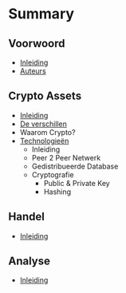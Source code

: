 # Summary

## Voorwoord

* [Inleiding](README.md)
* [Auteurs](auteurs.md)

## Crypto Assets

* [Inleiding](inleiding.md)
* [De verschillen](de-verschillen.md)
* Waarom Crypto?
* [Technologieën](technologieen.md)
  * Inleiding
  * Peer 2 Peer Netwerk
  * Gedistribueerde Database
  * Cryptografie
    * Public & Private Key
    * Hashing

## Handel

* [Inleiding](handel/inleiding.md)

## Analyse

* [Inleiding](analyse/inleiding.md)

